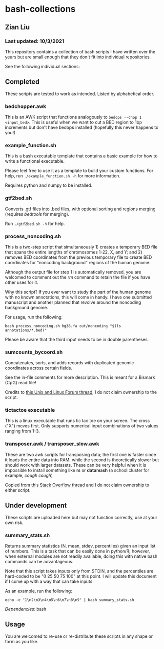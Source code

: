 # bash-collections
## Zian Liu
### Last updated: 10/3/2021

This repository contains a collection of bash scripts I have written over the years but are small enough that they don't fit into individual repositories. 

See the following individual sections:

## Completed

These scripts are tested to work as intended. Listed by alphabetical order.

### bedchopper.awk

This is an AWK script that functions analogously to ``bedops --chop 1 <input_bed>``. This is useful when we want to cut a BED region to 1bp increments but don't have bedops installed (hopefully this never happens to you!).


### example_function.sh

This is a bash executable template that contains a basic example for how to write a functional executable.

Please feel free to use it as a template to build your custom functions. For help, run ``./example_function.sh -h`` for more information.

Requires python and numpy to be installed.


### gtf2bed.sh

Converts .gtf files into .bed files, with optional sorting and regions merging (requires *bedtools* for merging). 

Run ``./gtf2bed.sh -h`` for help.


### process_noncoding.sh

This is a two-step script that simultaneously 1) creates a temporary BED file that spans the entire lengths of chromosomes 1-22, X, and Y; and 2) removes BED coordinates from the previous temporary file to create BED coordinates for "noncoding background" regions of the human genome.

Although the output file for step 1 is automatically removed, you are welcomed to comment out the *rm* command to retain the file if you have other uses for it. 

Why this script? If you ever want to study the part of the human genome with no known annotations, this will come in handy. I have one submitted manuscript and another planned that revolve around the noncoding background genome.

For usage, run the following:
```
bash process_noncoding.sh hg38.fa out/noncoding "$(ls annotations/*.bed)"
```

Please be aware that the third input needs to be in double parentheses.


### sumcounts_bycoord.sh

Concatenates, sorts, and adds records with duplicated genomic coordinates across certain fields. 

See the in-file comments for more description. This is meant for a Bismark (CpG) read file!

Credits to [this Unix and Linux Forum thread](https://www.unix.com/shell-programming-and-scripting/278229-do-replace-operation-awk-sum-multiple-columns-if-another-column-has-duplicate-values.html), I do not claim ownership to the script. 


### tictactoe executable

This is a linux executable that runs tic tac toe on your screen. The cross ("X") moves first. Only supports numerical input combinations of two values ranging from 1-3.


### transposer.awk / transposer_slow.awk

These are two awk scripts for transposing data; the first one is faster since it loads the entire data into RAM, while the second is theoretically slower but should work with larger datasets. These can be very helpful when it is impossible to install something like **rs** or **datamash** (a school cluster for example, *cough cough*)

Copied from [this Stack Overflow thread](https://stackoverflow.com/questions/1729824/an-efficient-way-to-transpose-a-file-in-bash) and I do not claim ownership to either script.


## Under development

These scripts are uploaded here but may not function correctly, use at your own risk.

### summary_stats.sh

Returns summary statistics (N, mean, stdev, percentiles) given an input list of numbers. This is a task that can be easily done in python/R; however, when external modules are not readily available, doing this with native bash commands can be advantageous. 

Note that this script takes inputs only from STDIN, and the percentiles are hard-coded to be "0 25 50 75 100" at this point. I will update this document if I come up with a way that can take inputs.

As an example, run the following:
```
echo -e "1\n2\n3\n4\n5\n6\n7\n8\n9" | bash summary_stats.sh
```

*Dependencies*: bash

## Usage

You are welcomed to re-use or re-distribute these scripts in any shape or form as you like.
